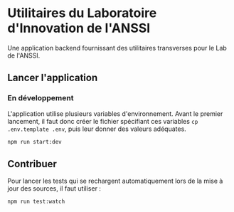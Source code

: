 # Utilitaires du Laboratoire d'Innovation de l'ANSSI

Une application backend fournissant des utilitaires transverses pour le Lab de l'ANSSI.

## Lancer l'application

### En développement

L'application utilise plusieurs variables d'environnement.
Avant le premier lancement, il faut donc créer le fichier spécifiant ces variables `cp .env.template .env`, puis leur donner des valeurs adéquates.

```sh
npm run start:dev
```

## Contribuer

Pour lancer les tests qui se rechargent automatiquement lors de la mise à jour des sources, il faut utiliser :

```sh
npm run test:watch
```
